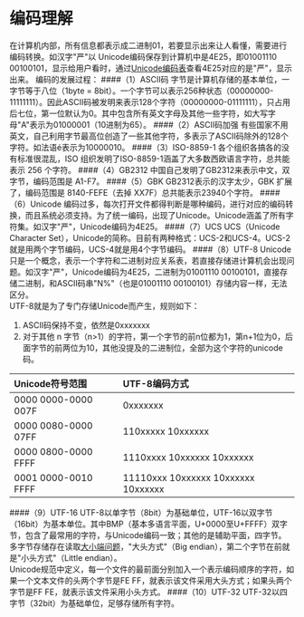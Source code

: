 编码理解
===

在计算机内部，所有信息都表示成二进制01，若要显示出来让人看懂，需要进行编码转换。如汉字"严"以 Unicode编码保存到计算机中是4E25，即01001110 00100101，显示给用户看时，通过[Unicode编码表](https://zh.wikipedia.org/wiki/Unicode%E5%AD%97%E7%AC%A6%E5%88%97%E8%A1%A8)查看4E25对应的是"严"，显示出来。
编码的发展过程：
####（1）ASCII码
字节是计算机存储的基本单位，一字节等于八位（1byte = 8bit）。一个字节可以表示256种状态（00000000-11111111）。因此ASCII码被发明来表示128个字符（00000000-01111111），只占用后七位，第一位默认为0。其中包含所有英文字母及其他一些字符，如大写字母"A"表示为01000001（10进制为65）。
####（2）ASCII码加强
有些国家不用英文，自己利用字节最高位创造了一些其他字符，多表示了ASCII码除外的128个字符。如法语é表示为10000010。
####（3）ISO-8859-1
各个组织各搞各的没有标准很混乱，ISO 组织发明了ISO-8859-1涵盖了大多数西欧语言字符，总共能表示 256 个字符。
####（4）GB2312
中国自己发明了GB2312来表示中文，双字节，编码范围是 A1-F7。
####（5）GBK
GB2312表示的汉字太少，GBK 扩展了，编码范围是 8140-FEFE（去掉 XX7F）总共能表示23940个字符。
####（6）Unicode
编码过多，每次打开文件都得判断是哪种编码，进行对应的编码转换，而且系统必须支持。为了统一编码，出现了Unicode。Unicode涵盖了所有字符集。如汉字"严"，Unicode编码为4E25。
####（7）UCS
UCS（Unicode Character Set），Unicode的简称。目前有两种格式：UCS-2和UCS-4。UCS-2就是用两个字节编码，UCS-4就是用4个字节编码。
####（8）UTF-8
Unicode只是一个概念，表示一个字符和二进制对应关系表，若直接存储进计算机会出现问题。如汉字"严"，Unicode编码为4E25，二进制为01001110 00100101，直接存储二进制，和ASCII码串"N%"（也是01001110 00100101）存储内容一样，无法区分。  
UTF-8就是为了专门存储Unicode而产生，规则如下：  
1. ASCII码保持不变，依然是0xxxxxxx  
2. 对于其他 n 字节（n>1）的字符，第一个字节的前n位都为1，第n+1位为0，后面字节的前两位为10，其他没提及的二进制位，全部为这个字符的unicode码。  

| Unicode符号范围    | UTF-8编码方式    |
| :----|:----|
| 0000 0000-0000 007F    | 0xxxxxxx    |
| 0000 0080-0000 07FF    | 110xxxxx 10xxxxxx    |
| 0000 0800-0000 FFFF    | 1110xxxx 10xxxxxx 10xxxxxx    |
| 0001 0000-0010 FFFF    | 11110xxx 10xxxxxx 10xxxxxx 10xxxxxx   |
####（9）UTF-16
UTF-8以单字节（8bit）为基础单位，UTF-16以双字节（16bit）为基本单位。其中BMP（基本多语言平面，U+0000至U+FFFF）双字节，包含了最常用的字符，与Unicode编码一致；其他的是辅助平面，四字节。  
多字节存储存在读取[大小端问题](https://www.cs.umd.edu/class/sum2003/cmsc311/Notes/Data/endian.html)，"大头方式"（Big endian），第二个字节在前就是"小头方式"（Little endian）。  
Unicode规范中定义，每一个文件的最前面分别加入一个表示编码顺序的字符，如果一个文本文件的头两个字节是FE FF，就表示该文件采用大头方式；如果头两个字节是FF FE，就表示该文件采用小头方式。
####（10）UTF-32
UTF-32以四字节（32bit）为基础单位，足够存储所有字符。

